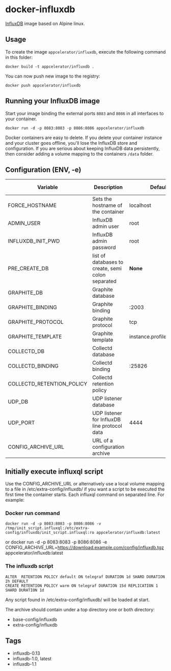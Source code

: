 # docker-influxdb

[InfluxDB](https://influxdata.com/time-series-platform/influxdb/) image based on Alpine linux.

## Usage

To create the image `appcelerator/influxdb`, execute the following command in this folder:

    docker build -t appcelerator/influxdb .

You can now push new image to the registry:

    docker push appcelerator/influxdb


## Running your InfluxDB image

Start your image binding the external ports `8083` and `8086` in all interfaces to your container.

    docker run -d -p 8083:8083 -p 8086:8086 appcelerator/influxdb

Docker containers are easy to delete. If you delete your container instance and your cluster goes offline, you'll lose the InfluxDB store and configuration. If you are serious about keeping InfluxDB data persistently, then consider adding a volume mapping to the containers `/data` folder.

## Configuration (ENV, -e)

Variable | Description | Default value | Sample value 
-------- | ----------- | ------------- | ------------
FORCE_HOSTNAME | Sets the hostname of the container | localhost | auto 
ADMIN_USER | InfluxDB admin user | root | root 
INFLUXDB_INIT_PWD | InfluxDB admin password | root | mlkj3l6$ 
PRE_CREATE_DB | list of databases to create, semi colon separated | **None** | telegraf 
GRAPHITE_DB | Graphite database | | 
GRAPHITE_BINDING | Graphite binding | :2003 | 
GRAPHITE_PROTOCOL | Graphite protocol | tcp | 
GRAPHITE_TEMPLATE | Graphite template | instance.profile.measurement* | 
COLLECTD_DB | Collectd database | | 
COLLECTD_BINDING | Collectd binding | :25826 | 
COLLECTD_RETENTION_POLICY | Collectd retention policy | | 
UDP_DB | UDP listener database | | 
UDP_PORT | UDP listener for InfluxDB line protocol data | 4444 | 
CONFIG_ARCHIVE_URL | URL of a configuration archive | | 


## Initially execute influxql script 

Use the CONFIG_ARCHIVE_URL or alternatively use a local volume mapping to a file in /etc/extra-config/influxdb/ if you want a script to be executed the first time the container starts. Each influxql command on separated line. For example:

### Docker run command

    docker run -d -p 8083:8083 -p 8086:8086 -v /tmp/init_script.influxql:/etc/extra-config/influxdb/init_script.influxql:ro appcelerator/influxdb:latest
or
    docker run -d -p 8083:8083 -p 8086:8086 -e CONFIG_ARCHIVE_URL=https://download.example.com/config/influxdb.tgz appcelerator/influxdb:latest

### The influxdb script

    ALTER  RETENTION POLICY default ON telegraf DURATION 1d SHARD DURATION 2h DEFAULT
    CREATE RETENTION POLICY warm ON telegraf DURATION 15d REPLICATION 1 SHARD DURATION 1d

Any script found in /etc/extra-config/influxdb/ will be loaded at start.

The archive should contain under a top directory one or both directory:
- base-config/influxdb
- extra-config/influxdb

## Tags

- influxdb-0.13
- influxdb-1.0, latest
- influxdb-1.1
